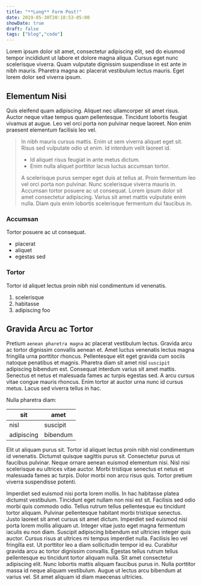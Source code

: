 ```yaml
---
title: "**Long** Form Post!"
date: 2019-05-30T20:18:53-05:00
showDate: true
draft: false
tags: ["blog","code"]
---
```


Lorem ipsum dolor sit amet, consectetur adipiscing elit, sed do eiusmod tempor incididunt ut labore et dolore magna aliqua. Cursus eget nunc scelerisque viverra. Quam vulputate dignissim suspendisse in est ante in nibh mauris. Pharetra magna ac placerat vestibulum lectus mauris. Eget lorem dolor sed viverra ipsum.

## Elementum Nisi

Quis eleifend quam adipiscing. Aliquet nec ullamcorper sit amet risus. Auctor neque vitae tempus quam pellentesque. Tincidunt lobortis feugiat vivamus at augue. Leo vel orci porta non pulvinar neque laoreet. Non enim praesent elementum facilisis leo vel.

> In nibh mauris cursus mattis. Enim ut sem viverra aliquet eget sit. Risus sed vulputate odio ut enim. Id interdum velit laoreet id.
>
> * Id aliquet risus feugiat in ante metus dictum. 
> * Enim nulla aliquet porttitor lacus luctus accumsan tortor. 
>
> A scelerisque purus semper eget duis at tellus at. Proin fermentum leo vel orci porta non pulvinar. Nunc scelerisque viverra mauris in. Accumsan tortor posuere ac ut consequat. Lorem ipsum dolor sit amet consectetur adipiscing. Varius sit amet mattis vulputate enim nulla. Diam quis enim lobortis scelerisque fermentum dui faucibus in.

### Accumsan

Tortor posuere ac ut consequat.

* placerat
* aliquet
* egestas sed

### Tortor

Tortor id aliquet lectus proin nibh nisl condimentum id venenatis.

1. scelerisque
2. habitasse
3. adipiscing foo

## Gravida Arcu ac Tortor

Pretium `aenean pharetra magna` ac placerat vestibulum lectus. Gravida arcu ac tortor dignissim convallis aenean et. Amet luctus venenatis lectus magna fringilla urna porttitor rhoncus. Pellentesque elit eget gravida cum sociis natoque penatibus et magnis. Pharetra diam sit amet nisl `suscipit` adipiscing bibendum est. Consequat interdum varius sit amet mattis. Senectus et netus et malesuada fames ac turpis egestas sed. A arcu cursus vitae congue mauris rhoncus. Enim tortor at auctor urna nunc id cursus metus. Lacus sed viverra tellus in hac.

Nulla pharetra diam:

| sit | amet |
|-----|------|
| nisl | suscipit |
|adipiscing | bibendum |

Elit ut aliquam purus sit. Tortor id aliquet lectus proin nibh nisl condimentum id venenatis. Dictumst quisque sagittis purus sit. Consectetur purus ut faucibus pulvinar. Neque ornare aenean euismod elementum nisi. Nisl nisi scelerisque eu ultrices vitae auctor. Morbi tristique senectus et netus et malesuada fames ac turpis. Dolor morbi non arcu risus quis. Tortor pretium viverra suspendisse potenti.

Imperdiet sed euismod nisi porta lorem mollis. In hac habitasse platea dictumst vestibulum. Tincidunt eget nullam non nisi est sit. Facilisis sed odio morbi quis commodo odio. Tellus rutrum tellus pellentesque eu tincidunt tortor aliquam. Pulvinar pellentesque habitant morbi tristique senectus. Justo laoreet sit amet cursus sit amet dictum. Imperdiet sed euismod nisi porta lorem mollis aliquam ut. Integer vitae justo eget magna fermentum iaculis eu non diam. Suscipit adipiscing bibendum est ultricies integer quis auctor. Cursus risus at ultrices mi tempus imperdiet nulla. Facilisis leo vel fringilla est. Ut porttitor leo a diam sollicitudin tempor id eu. Curabitur gravida arcu ac tortor dignissim convallis. Egestas tellus rutrum tellus pellentesque eu tincidunt tortor aliquam nulla. Sit amet consectetur adipiscing elit. Nunc lobortis mattis aliquam faucibus purus in. Nulla porttitor massa id neque aliquam vestibulum. Augue ut lectus arcu bibendum at varius vel. Sit amet aliquam id diam maecenas ultricies.
